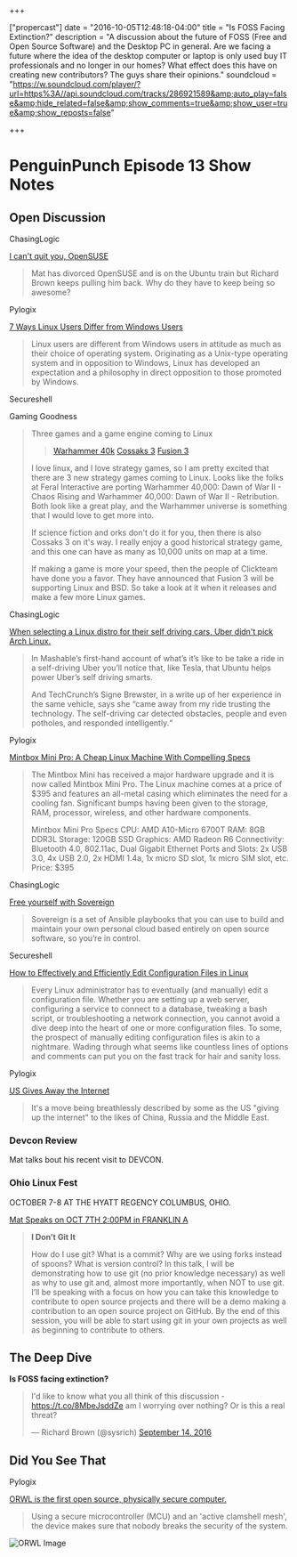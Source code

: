 +++

["propercast"] date = "2016-10-05T12:48:18-04:00" 
title = "Is FOSS Facing Extinction?" 
description = "A discussion about the future of FOSS (Free and Open Source Software) and the Desktop PC in general. Are we facing a future where the idea of the desktop computer or laptop is only used buy IT professionals and no longer in our homes? What effect does this have on creating new contributors? The guys share their opinions." 
soundcloud = "https://w.soundcloud.com/player/?url=https%3A//api.soundcloud.com/tracks/286921589&amp;auto_play=false&amp;hide_related=false&amp;show_comments=true&amp;show_user=true&amp;show_reposts=false"

+++

# PenguinPunch Episode 13 Show Notes

## Open Discussion

ChasingLogic

[I can't quit you, OpenSUSE](https://rootco.de/2016-04-03-opensuse-and-you/)

> Mat has divorced OpenSUSE and is on the Ubuntu train but Richard Brown keeps pulling him back. Why do they have to keep being so awesome?

Pylogix

[7 Ways Linux Users Differ from Windows Users](http://www.datamation.com/open-source/7-ways-linux-users-differ-from-windows-users.html)

> Linux users are different from Windows users in attitude as much as their choice of operating system. Originating as a Unix-type operating system and in opposition to Windows, Linux has developed an expectation and a philosophy in direct opposition to those promoted by Windows.

Secureshell

Gaming Goodness

> Three games and a game engine coming to Linux
>> [Warhammer 40k](https://www.gamingonlinux.com/articles/warhammer-40000-dawn-of-war-ii-chaos-rising-and-retribution-released-for-linux-port-report-and-thoughts.8205)
>> [Cossaks 3](https://www.gamingonlinux.com/articles/cossacks-3-officially-due-on-linux-in-the-second-half-of-october.8228)
>> [Fusion 3](https://www.gamingonlinux.com/articles/fusion-3-the-next-generation-game-engine-and-editor-from-clickteam-will-support-linux.8192)
>
> I love linux, and I love strategy games, so I am pretty excited that there are 3 new strategy games coming to Linux. Looks like the folks at Feral Interactive are porting Warhammer 40,000: Dawn of War II - Chaos Rising and Warhammer 40,000: Dawn of War II - Retribution. Both look like a great play, and the Warhammer universe is something that I would love to get more into.
> 
> If science fiction and orks don't do it for you, then there is also Cossaks 3 on it's way. I really enjoy a good historical strategy game, and this one can have as many as 10,000 units on map at a time. 
> 
> If making a game is more your speed, then the people of Clickteam have done you a favor. They have announced that Fusion 3 will be supporting Linux and BSD. So take a look at it when it releases and make a few more Linux games.

ChasingLogic

[When selecting a Linux distro for their self driving cars, Uber didn't pick Arch Linux.](http://www.omgubuntu.co.uk/2016/09/ubers-self-driving-pickups-pittsburgh-powered-ubuntu)

> In Mashable’s first-hand account of what’s it’s like to be take a ride in a self-driving Uber you’ll notice that, like Tesla, that Ubuntu helps power Uber’s self driving smarts.
>
> And TechCrunch’s Signe Brewster, in a write up of her experience in the same vehicle, says she “came away from my ride trusting the technology. The self-driving car detected obstacles, people and even potholes, and responded intelligently.“

Pylogix

[Mintbox Mini Pro: A Cheap Linux Machine With Compelling Specs](https://fossbytes.com/mintbox-mini-pro-a-cheap-linux-machine-with-compelling-specs/)

> The Mintbox Mini has received a major hardware upgrade and it is now called Mintbox Mini Pro. The Linux machine comes at a price of $395 and features an all-metal casing which eliminates the need for a cooling fan. Significant bumps having been given to the storage, RAM, processor, wireless, and other hardware components.
>
> Mintbox Mini Pro Specs
> CPU: AMD A10-Micro 6700T
> RAM: 8GB DDR3L
> Storage: 120GB SSD
> Graphics: AMD Radeon R6
> Connectivity: Bluetooth 4.0, 802.11ac, Dual Gigabit Ethernet
> Ports and Slots: 2x USB 3.0, 4x USB 2.0, 2x HDMI 1.4a, 1x micro SD slot, 1x micro SIM slot, etc.
> Price: $395

ChasingLogic

[Free yourself with Sovereign](https://github.com/sovereign/sovereign)

> Sovereign is a set of Ansible playbooks that you can use to build and maintain your own personal cloud based entirely on open source software, so you’re in control.

Secureshell

[How to Effectively and Efficiently Edit Configuration Files in Linux](https://www.linux.com/learn/how-effectively-and-efficiently-edit-configuration-files-linux)

>Every Linux administrator has to eventually (and manually) edit a configuration file. Whether you are setting up a web server, configuring a service to connect to a database, tweaking a bash script, or troubleshooting a network connection, you cannot avoid a dive deep into the heart of one or more configuration files. To some, the prospect of manually editing configuration files is akin to a nightmare. Wading through what seems like countless lines of options and comments can put you on the fast track for hair and sanity loss.

Pylogix

[US Gives Away the Internet](http://www.bbc.com/news/technology-37527719)

> It's a move being breathlessly described by some as the US "giving up the internet" to the likes of China, Russia and the Middle East.

### Devcon Review

Mat talks bout his recent visit to DEVCON. 

### Ohio Linux Fest 

OCTOBER 7-8 AT THE HYATT REGENCY COLUMBUS, OHIO.

[Mat Speaks on OCT 7TH 2:00PM in FRANKLIN
A](https://ohiolinux.org/speakers#mathew-robinson)

> **I Don’t Git It**
>
> How do I use git? What is a commit? Why are we using forks instead of spoons? What is version control? In this talk, I will be demonstrating how to use git (no prior knowledge necessary) as well as why to use git and, almost more importantly, when NOT to use git. I’ll be speaking with a focus on how you can take this knowledge to contribute to open source projects and there will be a demo making a contribution to an open source project on GitHub. By the end of this session, you will be able to start using git in your own projects as well as beginning to contribute to others.

## The Deep Dive
**Is FOSS facing extinction?**

<blockquote class="twitter-tweet" data-lang="en"><p lang="en" dir="ltr">I&#39;d like to know what you all think of this discussion - <a href="https://t.co/8MbeJsddZe">https://t.co/8MbeJsddZe</a> am I worrying over nothing? Or is this a real threat?</p>&mdash; Richard Brown (@sysrich) <a href="https://twitter.com/sysrich/status/775992010025103360">September 14, 2016</a></blockquote>
<script async src="//platform.twitter.com/widgets.js" charset="utf-8"></script>


## Did You See That
Pylogix

[ORWL is the first open source, physically secure computer.](https://fossbytes.com/orwl-first-open-source-physically-secure-computer-defeat-hackers/)

> Using a secure microcontroller (MCU) and an 'active clamshell mesh', the device makes sure that nobody breaks the security of the system. 

![ORWL Image](http://fossbytes.com/wp-content/uploads/2016/09/ORWL-COMPUTER-OPEN-SOURCE.jpg)
